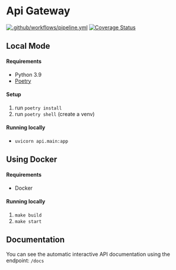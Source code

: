 # Api Gateway

[![.github/workflows/pipeline.yml](https://github.com/Team-Lisa/api-gateway/actions/workflows/pipeline.yml/badge.svg?branch=master)](https://github.com/Team-Lisa/api-gateway/actions/workflows/pipeline.yml)
[![Coverage Status](https://coveralls.io/repos/github/Team-Lisa/api-gateway/badge.svg?branch=master)](https://coveralls.io/github/Team-Lisa/api-gateway?branch=master)

## Local Mode

#### Requirements

- Python 3.9
- [Poetry](https://python-poetry.org/docs/#installation)

#### Setup
1. run ```poetry install``` 
2. run ```poetry shell``` (create a venv)

#### Running locally
- ```uvicorn api.main:app```

## Using Docker

#### Requirements
- Docker

#### Running locally

1. ```make build``` 
2. ```make start```


## Documentation
You can see the automatic interactive API documentation using the endpoint: ```/docs```

